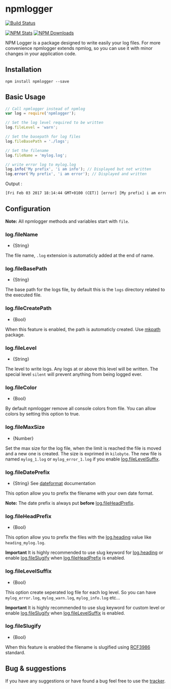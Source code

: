 npmlogger
===========

[![Build Status](https://travis-ci.org/antoine-pous/npmlogger.svg?branch=master)](https://travis-ci.org/antoine-pous/npmlogger)

[![NPM Stats](https://nodei.co/npm/npmlogger.png?downloads=true&downloadRank=true&stars=true)](https://www.npmjs.com/package/npmlogger)
[![NPM Downloads](https://nodei.co/npm-dl/npmlogger.png?months=9&height=2)](https://nodei.co/npm/npmlogger/)

NPM Logger is a package designed to write easily your log files. For more convenience npmlogger extends npmlog, so you can use it
with minor changes in your application code.

## Installation

```console
npm install npmlogger --save
```

## Basic Usage
```javascript
// Call npmlogger instead of npmlog
var log = require('npmlogger');

// Set the log level required to be written
log.fileLevel = 'warn';

// Set the basepath for log files
log.fileBasePath = './logs';

// Set the filename
log.fileName = 'mylog.log';

// write error log to mylog.log
log.info('My prefix', 'i am info'); // Displayed but not written
log.error('My prefix', 'i am error'); // Displayed and written
```

Output :
```txt
[Fri Feb 03 2017 18:14:44 GMT+0100 (CET)] [error] [My prefix] i am error
```

## Configuration

**Note:** All npmlogger methods and variables start with `file`.

### log.fileName

* {String}

The file name, `.log` extension is automaticly added at the end of name.

### log.fileBasePath

* {String}

The base path for the logs file, by default this is the `logs` directory related to the executed file.

### log.fileCreatePath

* {Bool}

When this feature is enabled, the path is automaticly created. Use [mkpath](https://www.npmjs.com/package/mkpath) package.

### log.fileLevel

* {String}

The level to write logs. Any logs at or above this level will be written. The special level `silent` will prevent anything from being logged ever.

### log.fileColor

* {Bool}

By default npmlogger remove all console colors from file. You can allow colors by setting this option to true.

### log.fileMaxSize

* {Number}

Set the max size for the log file, when the limit is reached the file is moved and a new one is created. The size is exprimed in `kilobyte`. The new file is
named `mylog_1.log` or `mylog_error_1.log` if you enable [log.fileLevelSuffix][3].

### log.fileDatePrefix

* {String} See [dateformat](https://www.npmjs.com/package/dateformat) documentation

This option allow you to prefix the filename with your own date format.

**Note:** The date prefix is always put **before** [log.fileHeadPrefix][4].

### log.fileHeadPrefix

* {Bool}

This option allow you to prefix the files with the [log.heading][1] value like `heading_mylog.log`.

**Important** It is highly recommended to use slug keyword for [log.heading][1] or enable [log.fileSlugify][2] when [log.fileHeadPrefix][4] is enabled.

### log.fileLevelSuffix

* {Bool}

This option create seperated log file for each log level. So you can have `mylog_error.log`, `mylog_warn.log`, `mylog_info.log` etc...

**Important** It is highly recommended to use slug keyword for custom level or enable [log.fileSlugify][2] when [log.fileLevelSuffix][3] is enabled.

### log.fileSlugify

* {Bool}

When this feature is enabled the filename is slugified using [RCF3986](https://www.ietf.org/rfc/rfc3986.txt) standard.

## Bug & suggestions
If you have any suggestions or have found a bug feel free to use the [tracker](https://github.com/antoine-pous/npmlogger/issues).

[1]: https://github.com/npm/npmlog#logheading
[2]: #logfileslugify
[3]: #logfilelevelsuffix
[4]: #logfileheadprefix
